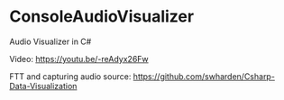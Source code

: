 # ConsoleAudioVisualizer
Audio Visualizer in C#

Video: https://youtu.be/-reAdyx26Fw

FTT and capturing audio source: https://github.com/swharden/Csharp-Data-Visualization
